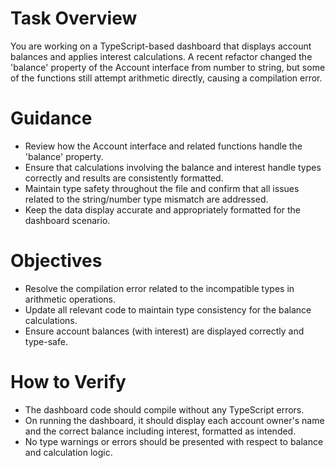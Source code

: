 # Task Overview
You are working on a TypeScript-based dashboard that displays account balances and applies interest calculations. A recent refactor changed the 'balance' property of the Account interface from number to string, but some of the functions still attempt arithmetic directly, causing a compilation error.

# Guidance
- Review how the Account interface and related functions handle the 'balance' property.
- Ensure that calculations involving the balance and interest handle types correctly and results are consistently formatted.
- Maintain type safety throughout the file and confirm that all issues related to the string/number type mismatch are addressed.
- Keep the data display accurate and appropriately formatted for the dashboard scenario.

# Objectives
- Resolve the compilation error related to the incompatible types in arithmetic operations.
- Update all relevant code to maintain type consistency for the balance calculations.
- Ensure account balances (with interest) are displayed correctly and type-safe.

# How to Verify
- The dashboard code should compile without any TypeScript errors.
- On running the dashboard, it should display each account owner's name and the correct balance including interest, formatted as intended.
- No type warnings or errors should be presented with respect to balance and calculation logic.
